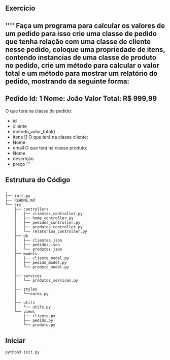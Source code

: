 ##  Exercício

''''
Faça um programa para calcular os valores de um pedido
para isso crie uma classe de pedido que tenha relação com uma classe de cliente
nesse pedido, coloque uma propriedade de itens, contendo instancias de uma classe de produto
no pedido, crie um método para calcular o valor total 
e um método para mostrar um relatório do pedido, mostrando da seguinte forma:
----------------------------------------------------------------
Pedido Id: 1
Nome: João
Valor Total: R$ 999,99
----------------------------------------------------------------
O que terá na classe de pedido:
- id
- cliente
- metodo_valor_total()
- itens []
O que terá na classe cliente:
- Nome
- email
O que terá na classe produto:
- Nome
- descrição
- preço
'''

## Estrutura do Código

```
.
├── init.py
├── README.md
└── src
    ├── controllers
    │   ├── clientes_controller.py
    │   ├── home_controller.py
    │   ├── pedidos_controller.py
    │   ├── produtos_controller.py
    │   └── relatorios_controller.py
    ├── db
    │   ├── clientes.json
    │   ├── pedidos.json
    │   └── produtos.json
    ├── models
    │   ├── cliente_model.py
    │   ├── pedido_model.py
    │   └── produto_model.py
    │   
    ├── services
    │   └── produtos_services.py
    │   
    ├── styles
    │   └──cores.py
    │   
    ├── utils
    │   └── utils.py
    └── views
        ├── cliente.py
        ├── pedido.py
        └── produto.py

```

## Iniciar
```
python3 init.py
```